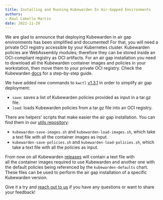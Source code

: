 ```yaml
---
title: Installing and Running Kubewarden In Air-Gapped Environments
authors:
- Raul Cabello Martin
date: 2022-11-29
---
```


We are glad to announce that deploying Kubewarden in air gap environments has been simplified and documented! For that, you will need a 
private OCI registry accessible by your Kubernetes cluster. Kubewarden policies are WebAssembly modules; therefore
they can be stored inside an OCI-compliant registry as OCI artifacts. 
For an air gap installation you need to download all the Kubewarden container images and policies in your workstation, 
then move them to your private OCI registry. Check the Kubewarden [docs](https://docs.kubewarden.io/operator-manual/airgap/install) 
for a step-by-step guide.

We have added new commands to `kwctl` [v1.3.1](https://github.com/kubewarden/kwctl/releases/tag/v1.3.1) in order to simplify air gap deployment: 
- `save`: saves a list of Kubewarden policies provided as input in a tar.gz file.
- `load`: loads Kubewarden policies from a tar.gz file into an OCI registry.

There are helpers' scripts that make easier the air gap installation. You can find them in our [utils repository](https://github.com/kubewarden/utils/tree/main/scripts):
- `kubewarden-save-images.sh` and `kubewarden-load-images.sh`, which take a text file with all the container images as input.
- `kubewarden-save-policies.sh` and `kubewarden-load-policies.sh`, which take a text file with all the policies as input.

From now on all Kubewarden [releases](https://github.com/kubewarden/helm-charts/releases) will contain a text file with  
all the container images required to use Kubewarden and another one with the default policies being referenced by the `kubewarden-defaults` chart. These
files can be used to perform the air gap installation of a specific 
Kubewarden version.

Give it a try and [reach out to us](https://kubernetes.slack.com/?redir=%2Fmessages%2Fkubewarden) if you have any questions 
or want to share your feedback!
